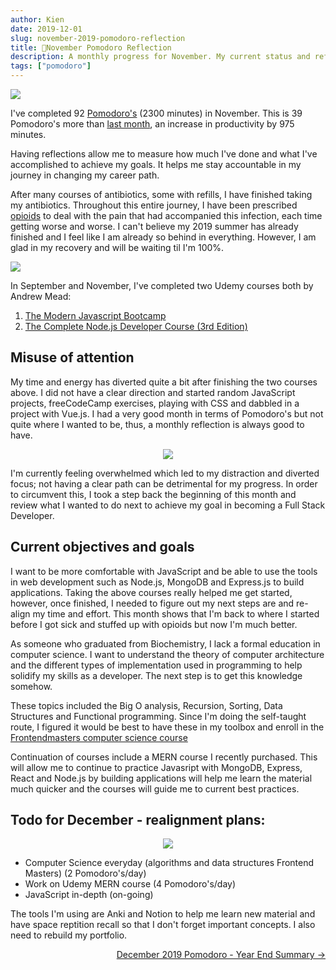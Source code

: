 ```yaml
---
author: Kien
date: 2019-12-01
slug: november-2019-pomodoro-reflection
title: 🍅November Pomodoro Reflection
description: A monthly progress for November. My current status and reflection on my productivity, goals and achievements.
tags: ["pomodoro"]
---
```


![](https://images.unsplash.com/photo-1434030216411-0b793f4b4173?ixlib=rb-1.2.1&ixid=eyJhcHBfaWQiOjEyMDd9&auto=format&fit=crop&w=1950&q=80)

I've completed 92 [Pomodoro's](/022-pomodoro-technique/) (2300 minutes) in November. This is 39 Pomodoro's more than [last month](/061-october-2019-pomodoro/), an increase in productivity by 975 minutes.

Having reflections allow me to measure how much I've done and what I've accomplished to achieve my goals. It helps me stay accountable in my journey in changing my career path.

After many courses of antibiotics, some with refills, I have finished taking my antibiotics. Throughout this entire journey, I have been prescribed [opioids](/062-opioids/) to deal with the pain that had accompanied this infection, each time getting worse and worse. I can't believe my 2019 summer has already finished and I feel like I am already so behind in everything. However, I am glad in my recovery and will be waiting til I'm 100%.

![](/pomotodoNovember2019.png)

In September and November, I've completed two Udemy courses both by Andrew Mead:

1. <a href="https://www.udemy.com/certificate/UC-RIO305CO/" target="_blank">The Modern Javascript Bootcamp</a>
2. <a href="https://www.udemy.com/certificate/UC-YMFEZRDR/" target="_blank">The Complete Node.js Developer Course (3rd Edition)</a>

## Misuse of attention

My time and energy has diverted quite a bit after finishing the two courses above. I did not have a clear direction and started random JavaScript projects, freeCodeCamp exercises, playing with CSS and dabbled in a project with Vue.js. I had a very good month in terms of Pomodoro's but not quite where I wanted to be, thus, a monthly reflection is always good to have.

<p align="center">
  <img src="https://i.imgur.com/7KH8RLQ.gif"/>
</p>

I'm currently feeling overwhelmed which led to my distraction and diverted focus; not having a clear path can be detrimental for my progress. In order to circumvent this, I took a step back the beginning of this month and review what I wanted to do next to achieve my goal in becoming a Full Stack Developer.

## Current objectives and goals

I want to be more comfortable with JavaScript and be able to use the tools in web development such as Node.js, MongoDB and Express.js to build applications. Taking the above courses really helped me get started, however, once finished, I needed to figure out my next steps are and re-align my time and effort. This month shows that I'm back to where I started before I got sick and stuffed up with opioids but now I'm much better.

As someone who graduated from Biochemistry, I lack a formal education in computer science. I want to understand the theory of computer architecture and the different types of implementation used in programming to help solidify my skills as a developer. The next step is to get this knowledge somehow.

These topics included the Big O analysis, Recursion, Sorting, Data Structures and Functional programming. Since I'm doing the self-taught route, I figured it would be best to have these in my toolbox and enroll in the <a href="https://frontendmasters.com/learn/computer-science/" target="_blank">Frontendmasters computer science course</a>

Continuation of courses include a MERN course I recently purchased. This will allow me to continue to practice Javasript with MongoDB, Express, React and Node.js by building applications will help me learn the material much quicker and the courses will guide me to current best practices.

## Todo for December - realignment plans:

<p align="center">
  <img src="https://media.giphy.com/media/ir9ooRoyKZY8pRCJze/giphy.gif"/>
</p>

- Computer Science everyday (algorithms and data structures Frontend Masters) (2 Pomodoro's/day)
- Work on Udemy MERN course (4 Pomodoro's/day)
- JavaScript in-depth (on-going)

The tools I'm using are Anki and Notion to help me learn new material and have space reptition recall so that I don't forget important concepts. I also need to rebuild my portfolio.

<div align="right"><a href="/066-december-2019-yearend-pomodoro/">December 2019 Pomodoro - Year End Summary &rarr;</a></div>
